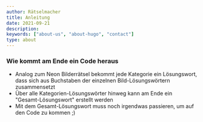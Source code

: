 ```yaml
---
author: Rätselmacher
title: Anleitung
date: 2021-09-21
description:
keywords: ["about-us", "about-hugo", "contact"]
type: about
---
```


### Wie kommt am Ende ein Code heraus
- Analog zum Neon Bilderrätsel bekommt jede Kategorie ein Lösungswort, dass sich aus Buchstaben der einzelnen Bild-Lösungswörtern zusammensetzt
- Über alle Kategorien-Lösungswörter hinweg kann am Ende ein "Gesamt-Lösungswort" erstellt werden
- Mit dem Gesamt-Lösungswort muss noch irgendwas passieren, um auf den Code zu kommen ;)

